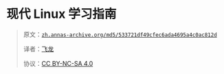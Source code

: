 # 现代 Linux 学习指南

> 原文：[`zh.annas-archive.org/md5/533721df49cfec6ada4695a4c0ac812d`](https://zh.annas-archive.org/md5/533721df49cfec6ada4695a4c0ac812d)
> 
> 译者：[飞龙](https://github.com/wizardforcel)
> 
> 协议：[CC BY-NC-SA 4.0](http://creativecommons.org/licenses/by-nc-sa/4.0/)